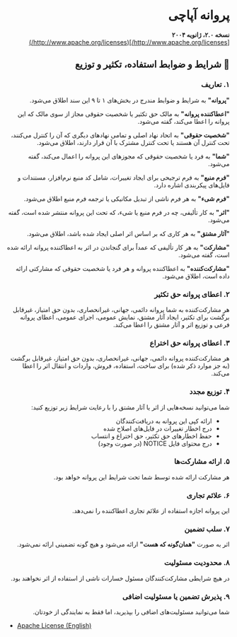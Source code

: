 <div dir="rtl" align="right">

# پروانه آپاچی  
**نسخه ۲.۰، ژانویه ۲۰۰۴**  
[http://www.apache.org/licenses/](http://www.apache.org/licenses/)

## 📜 شرایط و ضوابط استفاده، تکثیر و توزیع

### ۱. تعاریف

**"پروانه"** به شرایط و ضوابط مندرج در بخش‌های ۱ تا ۹ این سند اطلاق می‌شود.

**"اعطاکننده پروانه"** به مالک حق تکثیر یا شخصیت حقوقی مجاز از سوی مالک که این پروانه را اعطا می‌کند، گفته می‌شود.

**"شخصیت حقوقی"** به اتحاد نهاد اصلی و تمامی نهادهای دیگری که آن را کنترل می‌کنند، تحت کنترل آن هستند یا تحت کنترل مشترک با آن قرار دارند، اطلاق می‌شود.

**"شما"** به فرد یا شخصیت حقوقی که مجوزهای این پروانه را اعمال می‌کند، گفته می‌شود.

**"فرم منبع"** به فرم ترجیحی برای ایجاد تغییرات، شامل کد منبع نرم‌افزار، مستندات و فایل‌های پیکربندی اشاره دارد.

**"فرم شیء"** به هر فرم ناشی از تبدیل مکانیکی یا ترجمه فرم منبع اطلاق می‌شود.

**"اثر"** به کار تألیفی، چه در فرم منبع یا شیء، که تحت این پروانه منتشر شده است، گفته می‌شود.

**"آثار مشتق"** به هر کاری که بر اساس اثر اصلی ایجاد شده باشد، اطلاق می‌شود.

**"مشارکت"** به هر کار تألیفی که عمداً برای گنجاندن در اثر به اعطاکننده پروانه ارائه شده است، گفته می‌شود.

**"مشارکت‌کننده"** به اعطاکننده پروانه و هر فرد یا شخصیت حقوقی که مشارکتی ارائه داده است، اطلاق می‌شود.

### ۲. اعطای پروانه حق تکثیر

هر مشارکت‌کننده به شما پروانه دائمی، جهانی، غیرانحصاری، بدون حق امتیاز، غیرقابل برگشت برای تکثیر، ایجاد آثار مشتق، نمایش عمومی، اجرای عمومی، اعطای پروانه فرعی و توزیع اثر و آثار مشتق را اعطا می‌کند.

### ۳. اعطای پروانه حق اختراع

هر مشارکت‌کننده پروانه دائمی، جهانی، غیرانحصاری، بدون حق امتیاز، غیرقابل برگشت (به جز موارد ذکر شده) برای ساخت، استفاده، فروش، واردات و انتقال اثر را اعطا می‌کند.

### ۴. توزیع مجدد

شما می‌توانید نسخه‌هایی از اثر یا آثار مشتق را با رعایت شرایط زیر توزیع کنید:

- ارائه کپی این پروانه به دریافت‌کنندگان
- درج اخطار تغییرات در فایل‌های اصلاح شده
- حفظ اخطارهای حق تکثیر، حق اختراع و انتساب
- درج محتوای فایل NOTICE (در صورت وجود)

### ۵. ارائه مشارکت‌ها

هر مشارکت ارائه شده توسط شما تحت شرایط این پروانه خواهد بود.

### ۶. علائم تجاری

این پروانه اجازه استفاده از علائم تجاری اعطاکننده را نمی‌دهد.

### ۷. سلب تضمین

اثر به صورت **"همان‌گونه که هست"** ارائه می‌شود و هیچ گونه تضمینی ارائه نمی‌شود.

### ۸. محدودیت مسئولیت

در هیچ شرایطی مشارکت‌کنندگان مسئول خسارات ناشی از استفاده از اثر نخواهند بود.

### ۹. پذیرش تضمین یا مسئولیت اضافی

شما می‌توانید مسئولیت‌های اضافی را بپذیرید، اما فقط به نمایندگی از خودتان.
</div>

- [Apache License (English)](LICENSE.md)
